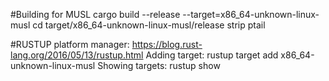 #Building for MUSL
cargo build --release --target=x86_64-unknown-linux-musl
cd target/x86_64-unknown-linux-musl/release
strip ptail

#RUSTUP
platform manager: https://blog.rust-lang.org/2016/05/13/rustup.html
Adding target: rustup target add x86_64-unknown-linux-musl
Showing targets: rustup show
